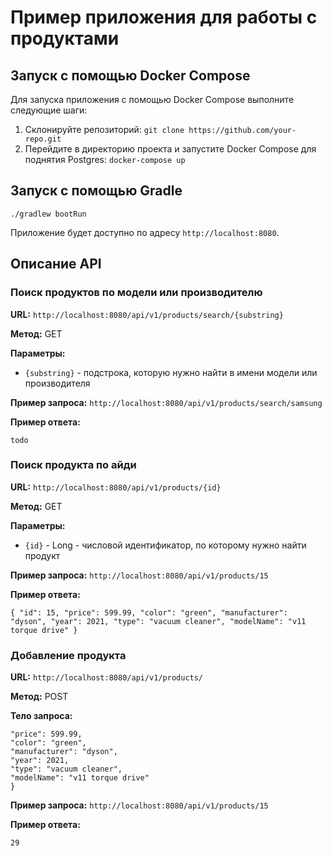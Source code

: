 # Пример приложения для работы с продуктами

## Запуск с помощью Docker Compose

Для запуска приложения с помощью Docker Compose выполните следующие шаги:

1. Склонируйте репозиторий: `git clone https://github.com/your-repo.git`
2. Перейдите в директорию проекта и запустите Docker Compose для поднятия Postgres: `docker-compose up`

## Запуск с помощью Gradle

`./gradlew bootRun`

Приложение будет доступно по адресу `http://localhost:8080`.

## Описание API

### Поиск продуктов по модели или производителю

**URL:** `http://localhost:8080/api/v1/products/search/{substring}`

**Метод:** GET

**Параметры:**

- `{substring}` - подстрока, которую нужно найти в имени модели или производителя

**Пример запроса:** `http://localhost:8080/api/v1/products/search/samsung`

**Пример ответа:**

`todo`

### Поиск продукта по айди

**URL:** `http://localhost:8080/api/v1/products/{id}`

**Метод:** GET

**Параметры:**

- `{id}` - Long - числовой идентификатор, по которому нужно найти продукт

**Пример запроса:** `http://localhost:8080/api/v1/products/15`

**Пример ответа:**

`{
"id": 15,
"price": 599.99,
"color": "green",
"manufacturer": "dyson",
"year": 2021,
"type": "vacuum cleaner",
"modelName": "v11 torque drive"
}`

### Добавление продукта

**URL:** `http://localhost:8080/api/v1/products/`

**Метод:** POST

**Тело запроса:**

```{
"price": 599.99,
"color": "green",
"manufacturer": "dyson",
"year": 2021,
"type": "vacuum cleaner",
"modelName": "v11 torque drive"
}
```

**Пример запроса:** `http://localhost:8080/api/v1/products/15`

**Пример ответа:**

`29`